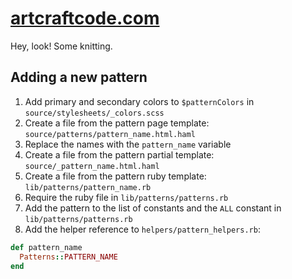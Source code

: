 # [artcraftcode.com](http://artcraftcode.com)

Hey, look! Some knitting.

## Adding a new pattern

1. Add primary and secondary colors to `$patternColors` in `source/stylesheets/_colors.scss`
2. Create a file from the pattern page template: `source/patterns/pattern_name.html.haml`
3. Replace the names with the `pattern_name` variable
4. Create a file from the pattern partial template: `source/_pattern_name.html.haml`
5. Create a file from the pattern ruby template: `lib/patterns/pattern_name.rb`
6. Require the ruby file in `lib/patterns/patterns.rb`
7. Add the pattern to the list of constants and the `ALL` constant in `lib/patterns/patterns.rb`
8. Add the helper reference to `helpers/pattern_helpers.rb`:

```ruby
def pattern_name
  Patterns::PATTERN_NAME
end
```

